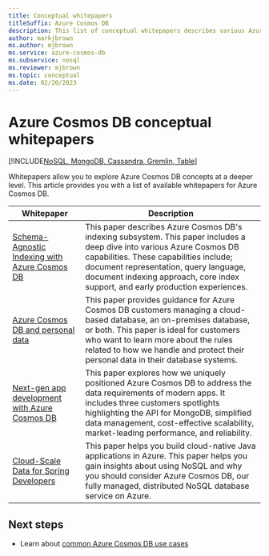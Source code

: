 ```yaml
---
title: Conceptual whitepapers
titleSuffix: Azure Cosmos DB
description: This list of conceptual whitepapers describes various Azure Cosmos DB service, development, and data concepts in depth.
author: markjbrown
ms.author: mjbrown
ms.service: azure-cosmos-db
ms.subservice: nosql
ms.reviewer: mjbrown
ms.topic: conceptual
ms.date: 02/20/2023
---
```


# Azure Cosmos DB conceptual whitepapers

[!INCLUDE[NoSQL, MongoDB, Cassandra, Gremlin, Table](includes/appliesto-nosql-mongodb-cassandra-gremlin-table.md)]

Whitepapers allow you to explore Azure Cosmos DB concepts at a deeper level. This article provides you with a list of available whitepapers for Azure Cosmos DB.

| **Whitepaper** | **Description** |
| --- | --- |
| [Schema-Agnostic Indexing with Azure Cosmos DB](https://www.vldb.org/pvldb/vol8/p1668-shukla.pdf) | This paper describes Azure Cosmos DB's indexing subsystem. This paper includes a deep dive into various Azure Cosmos DB capabilities. These capabilities include; document representation, query language, document indexing approach, core index support, and early production experiences. |
| [Azure Cosmos DB and personal data](https://servicetrust.microsoft.com/ViewPage/TrustDocuments?command=Download&downloadType=Document&downloadId=87cc6456-4b23-473c-94d3-6c713b8b8956&docTab=6d000410-c9e9-11e7-9a91-892aae8839ad_FAQ_and_White_Papers) | This paper provides guidance for Azure Cosmos DB customers managing a cloud-based database, an on-premises database, or both. This paper is ideal for customers who want to learn more about the rules related to how we handle and protect their personal data in their database systems. |
| [Next-gen app development with Azure Cosmos DB](https://azure.microsoft.com/resources/microsoft-azure-cosmos-db-flexible-reliable-cloud-nosql-at-any-scale/) | This paper explores how we uniquely positioned Azure Cosmos DB to address the data requirements of modern apps. It includes three customers spotlights highlighting the API for MongoDB, simplified data management, cost-effective scalability, market-leading performance, and reliability. |
| [Cloud-Scale Data for Spring Developers](https://azure.github.io/cloud-scale-data-for-devs-guide/) | This paper helps you build cloud-native Java applications in Azure. This paper helps you gain insights about using NoSQL and why you should consider Azure Cosmos DB, our fully managed, distributed NoSQL database service on Azure. |

## Next steps

- Learn about [common Azure Cosmos DB use cases](use-cases.md)
